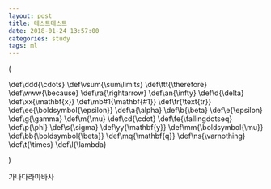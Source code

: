 ```yaml
---
layout: post
title: 테스트테스트
date: 2018-01-24 13:57:00
categories: study
tags: ml
---
```


\(

\def\ddd{\cdots}
\def\vsum{\sum\limits}
\def\ttt{\therefore}
\def\www{\because}
\def\ra{\rightarrow}
\def\an{\infty}
\def\d{\delta}
\def\xx{\mathbf{x}}
\def\mb#1{\mathbf{#1}}
\def\tr{\text{tr}}
\def\ee{\boldsymbol{\epsilon}}
\def\a{\alpha}
\def\b{\beta}
\def\e{\epsilon}
\def\g{\gamma}
\def\m{\mu}
\def\cd{\cdot}
\def\fe{\fallingdotseq}
\def\p{\phi}
\def\s{\sigma}
\def\yy{\mathbf{y}}
\def\mm{\boldsymbol{\mu}}
\def\bb{\boldsymbol{\beta}}
\def\mq{\mathbf{q}}
\def\ns{\varnothing}
\def\t{\times}
\def\l{\lambda}

\)



가나다라마바사

